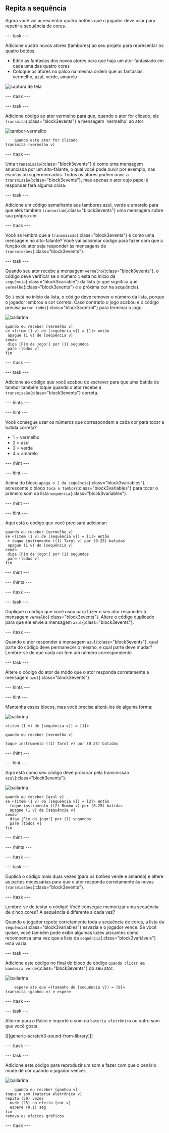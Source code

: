 ## Repita a sequência

Agora você vai acrescentar quatro botões que o jogador deve usar para repetir a sequência de cores.

--- task ---

Adicione quatro novos atores (tambores) ao seu projeto para representar os quatro botões.

+ Edite as fantasias dos novos atores para que haja um ator fantasiado em cada uma das quatro cores
+ Coloque os atores no palco na mesma ordem que as fantasias: vermelho, azul, verde, amarelo

![captura de tela](images/colour-drums.png)

--- /task ---

--- task ---

Adicione código ao ator vermelho para que, quando o ator for clicado, ele `transmita`{:class="block3events"} a mensagem 'vermelho' ao ator:

![tambor-vermelho](images/red_drum.png)

```blocks3
    quando este ator for clicado
transmita (vermelho v)
```

--- /task ---

Uma `transmissão`{:class="block3events"} é como uma mensagem anunciada por um alto-falante, o qual você pode ouvir por exemplo, nas escolas ou supermercados. Todos os atores podem ouvir a `transmissão`{:class="block3events"}, mas apenas o ator cujo papel é responder fará alguma coisa.

--- task ---

Adicione um código semelhante aos tambores azul, verde e amarelo para que eles também `transmitam`{:class="block3events"} uma mensagem sobre sua própria cor.

--- /task ---

Você se lembra que a `transmissão`{:class="block3events"} é como uma mensagem no alto-falante? Você vai adicionar código para fazer com que a função do ator seja responder às mensagens de `transmissões`{:class="block3events"}.

--- task ---

Quando seu ator recebe a mensagem `vermelho`{:class="block3events"}, o código deve verificar se o número `1` está no início da `sequência`{:class="block3variable"} da lista (o que significa que `vermelho`{:class="block3events"} é a próxima cor na sequência).

Se `1` está no início da lista, o código deve remover o número da lista, porque o jogador lembrou a cor correta. Caso contrário o jogo acabou e o código precisa `parar todos`{:class="block3control"} para terminar o jogo.

![bailarina](images/ballerina.png)

```blocks3
quando eu receber [vermelho v]
se <(item (1 v) de [sequência v]) = [1]> então 
 apague (1 v) de [sequência v]
senão 
 diga [Fim de jogo!] por (1) segundos
 pare [todos v]
fim
```

--- /task ---

--- task ---

Adicione ao código que você acabou de escrever para que uma batida de tambor também toque quando o ator recebe a `transmissão`{:class="block3events"} correta.

--- hints ---


--- hint ---

Você consegue usar os números que correspondem a cada cor para tocar a batida correta?

+ 1 = vermelho
+ 2 = azul
+ 3 = verde
+ 4 = amarelo

--- /hint ---

--- hint ---

Acima do bloco `apaga o 1 da sequência`{:class="block3variables"}, acrescente o bloco `toca o tambor`{:class="block3variables"} para tocar o primeiro som da lista `sequência`{:class="block3variables"}.

--- /hint ---

--- hint ---

Aqui está o código que você precisará adicionar:

```blocks3
quando eu receber [vermelho v]
se <(item (1 v) de [sequência v]) = [1]> então 
 + toque instrumento ((1) Tarol v) por (0.25) batidas
 apague (1 v) de [sequência v]
senão 
 diga [Fim de jogo!] por (1) segundos
 pare [todos v]
fim
```

--- /hint ---

--- /hints ---

--- /task ---

--- task ---

Duplique o código que você usou para fazer o seu ator responder à mensagem `vermelho`{:class="block3events"}. Altere o código duplicado para que ele envie a mensagem `azul`{:class="block3events"}.

--- /task ---

Quando o ator responder à mensagem `azul`{:class="block3events"}, qual parte do código deve permanecer o mesmo, e qual parte deve mudar? Lembre-se de que cada cor tem um número correspondente.

--- task ---

Altere o código do ator de modo que o ator responda corretamente a mensagem `azul`{:class="block3events"}.

--- hints ---


--- hint ---

Mantenha esses blocos, mas você precisa alterá-los de alguma forma:

![bailarina](images/ballerina.png)

```blocks3
<(item (1 v) de [sequência v]) = [1]>

quando eu receber [vermelho v]

toque instrumento ((1) Tarol v) por (0.25) batidas
```

--- /hint ---

--- hint ---

Aqui está como seu código deve procurar pela transmissão `azul`{:class="block3events"}.

![bailarina](images/ballerina.png)

```blocks3
quando eu receber [azul v]
se <(item (1 v) de [sequência v]) = [2]> então 
  toque instrumento ((2) Bumbo v) por (0.25) batidas
  apague (1 v) de [sequência v]
senão 
  diga [Fim de jogo!] por (1) segundos
  pare [todos v]
fim
```

--- /hint ---

--- /hints ---

--- /task ---

--- task ---

Duplica o código mais duas vezes (para os botões verde e amarelo) e altere as partes necessárias para que o ator responda corretamente às novas `transmissões`{:class="block3events"}.

--- /task ---

Lembre-se de testar o código! Você consegue memorizar uma sequência de cinco cores? A sequência é diferente a cada vez?

Quando o jogador repete corretamente toda a sequência de cores, a lista da `sequência`{:class="block3variables"} esvazia e o jogador vence. Se você quiser, você também pode exibir algumas luzes piscantes como recompensa uma vez que a lista da `sequência`{:class="block3variáveis"} está vazia.

--- task ---

Adicione este código no final do bloco de código `quando clicar em bandeira verde`{:class="block3events"} do seu ator:

![bailarina](images/ballerina.png)

```blocks3
    espere até que <(tamanho de [sequência v]) = [0]>
transmita (ganhou v) e espere
```

--- /task ---

--- task ---

Alterne para o Palco e importe o som da `bateria eletrônica` ou outro som que você gosta.

[[[generic-scratch3-sound-from-library]]]

--- /task ---

--- task ---

Adicione este código para reproduzir um som e fazer com que o cenário mude de cor quando o jogador vencer.

![bailarina](images/stage.png)

```blocks3
    quando eu receber [ganhou v]
toque o som (bateria eletrônica v)
repita (50) vezes 
  mude (25) no efeito [cor v]
  espere (0.1) seg
fim
remova os efeitos gráficos
```

--- /task ---